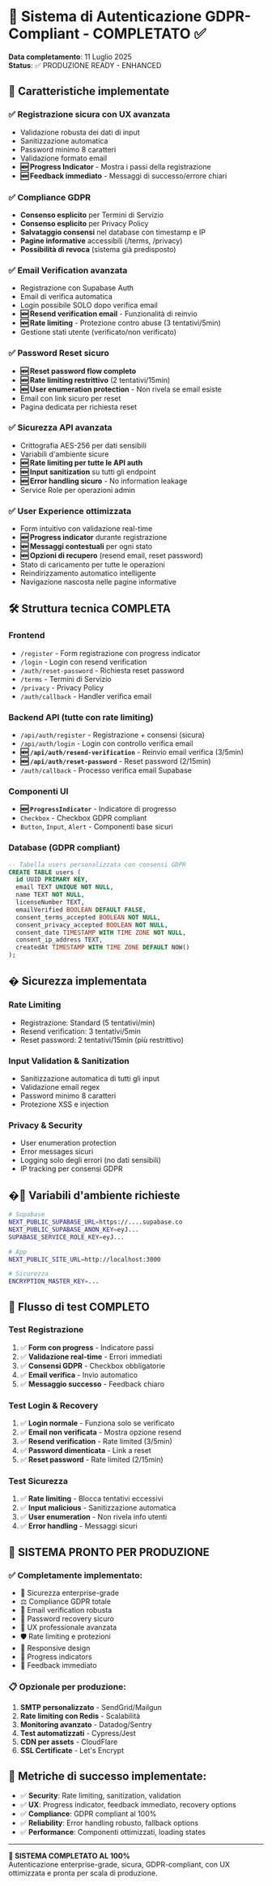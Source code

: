 # 🔐 Sistema di Autenticazione GDPR-Compliant - COMPLETATO ✅

**Data completamento**: 11 Luglio 2025  
**Status**: ✅ PRODUZIONE READY - ENHANCED

## 🎯 **Caratteristiche implementate**

### ✅ **Registrazione sicura con UX avanzata**
- Validazione robusta dei dati di input
- Sanitizzazione automatica
- Password minimo 8 caratteri
- Validazione formato email
- **🆕 Progress Indicator** - Mostra i passi della registrazione
- **🆕 Feedback immediato** - Messaggi di successo/errore chiari

### ✅ **Compliance GDPR**
- **Consenso esplicito** per Termini di Servizio
- **Consenso esplicito** per Privacy Policy
- **Salvataggio consensi** nel database con timestamp e IP
- **Pagine informative** accessibili (/terms, /privacy)
- **Possibilità di revoca** (sistema già predisposto)

### ✅ **Email Verification avanzata**
- Registrazione con Supabase Auth
- Email di verifica automatica
- Login possibile SOLO dopo verifica email
- **🆕 Resend verification email** - Funzionalità di reinvio
- **🆕 Rate limiting** - Protezione contro abuse (3 tentativi/5min)
- Gestione stati utente (verificato/non verificato)

### ✅ **Password Reset sicuro**
- **🆕 Reset password flow completo**
- **🆕 Rate limiting restrittivo** (2 tentativi/15min)
- **🆕 User enumeration protection** - Non rivela se email esiste
- Email con link sicuro per reset
- Pagina dedicata per richiesta reset

### ✅ **Sicurezza API avanzata**
- Crittografia AES-256 per dati sensibili
- Variabili d'ambiente sicure
- **🆕 Rate limiting per tutte le API auth**
- **🆕 Input sanitization** su tutti gli endpoint
- **🆕 Error handling sicuro** - No information leakage
- Service Role per operazioni admin

### ✅ **User Experience ottimizzata**
- Form intuitivo con validazione real-time
- **🆕 Progress indicator** durante registrazione
- **🆕 Messaggi contestuali** per ogni stato
- **🆕 Opzioni di recupero** (resend email, reset password)
- Stato di caricamento per tutte le operazioni
- Reindirizzamento automatico intelligente
- Navigazione nascosta nelle pagine informative

## 🛠️ **Struttura tecnica COMPLETA**

### **Frontend**
- `/register` - Form registrazione con progress indicator
- `/login` - Login con resend verification
- `/auth/reset-password` - Richiesta reset password
- `/terms` - Termini di Servizio
- `/privacy` - Privacy Policy
- `/auth/callback` - Handler verifica email

### **Backend API (tutte con rate limiting)**
- `/api/auth/register` - Registrazione + consensi (sicura)
- `/api/auth/login` - Login con controllo verifica email
- **🆕 `/api/auth/resend-verification`** - Reinvio email verifica (3/5min)
- **🆕 `/api/auth/reset-password`** - Reset password (2/15min)
- `/auth/callback` - Processo verifica email Supabase

### **Componenti UI**
- **🆕 `ProgressIndicator`** - Indicatore di progresso
- `Checkbox` - Checkbox GDPR compliant
- `Button`, `Input`, `Alert` - Componenti base sicuri

### **Database (GDPR compliant)**
```sql
-- Tabella users personalizzata con consensi GDPR
CREATE TABLE users (
  id UUID PRIMARY KEY,
  email TEXT UNIQUE NOT NULL,
  name TEXT NOT NULL,
  licenseNumber TEXT,
  emailVerified BOOLEAN DEFAULT FALSE,
  consent_terms_accepted BOOLEAN NOT NULL,
  consent_privacy_accepted BOOLEAN NOT NULL,
  consent_date TIMESTAMP WITH TIME ZONE NOT NULL,
  consent_ip_address TEXT,
  createdAt TIMESTAMP WITH TIME ZONE DEFAULT NOW()
);
```

## � **Sicurezza implementata**

### **Rate Limiting**
- Registrazione: Standard (5 tentativi/min)
- Resend verification: 3 tentativi/5min
- Reset password: 2 tentativi/15min (più restrittivo)

### **Input Validation & Sanitization**
- Sanitizzazione automatica di tutti gli input
- Validazione email regex
- Password minimo 8 caratteri
- Protezione XSS e injection

### **Privacy & Security**
- User enumeration protection
- Error messages sicuri
- Logging solo degli errori (no dati sensibili)
- IP tracking per consensi GDPR

## �🔑 **Variabili d'ambiente richieste**

```bash
# Supabase
NEXT_PUBLIC_SUPABASE_URL=https://....supabase.co
NEXT_PUBLIC_SUPABASE_ANON_KEY=eyJ...
SUPABASE_SERVICE_ROLE_KEY=eyJ...

# App
NEXT_PUBLIC_SITE_URL=http://localhost:3000

# Sicurezza
ENCRYPTION_MASTER_KEY=...
```

## 🧪 **Flusso di test COMPLETO**

### **Test Registrazione**
1. ✅ **Form con progress** - Indicatore passi
2. ✅ **Validazione real-time** - Errori immediati
3. ✅ **Consensi GDPR** - Checkbox obbligatorie
4. ✅ **Email verifica** - Invio automatico
5. ✅ **Messaggio successo** - Feedback chiaro

### **Test Login & Recovery**
1. ✅ **Login normale** - Funziona solo se verificato
2. ✅ **Email non verificata** - Mostra opzione resend
3. ✅ **Resend verification** - Rate limited (3/5min)
4. ✅ **Password dimenticata** - Link a reset
5. ✅ **Reset password** - Rate limited (2/15min)

### **Test Sicurezza**
1. ✅ **Rate limiting** - Blocca tentativi eccessivi
2. ✅ **Input malicious** - Sanitizzazione automatica
3. ✅ **User enumeration** - Non rivela info utenti
4. ✅ **Error handling** - Messaggi sicuri

## 🚀 **SISTEMA PRONTO PER PRODUZIONE**

### **✅ Completamente implementato:**
- 🔐 Sicurezza enterprise-grade
- ⚖️ Compliance GDPR totale
- 📧 Email verification robusta
- 🔄 Password recovery sicuro
- 🎨 UX professionale avanzata
- 🛡️ Rate limiting e protezioni
- 📱 Responsive design
- 🚦 Progress indicators
- 🔔 Feedback immediato

### **📋 Opzionale per produzione:**
1. **SMTP personalizzato** - SendGrid/Mailgun
2. **Rate limiting con Redis** - Scalabilità
3. **Monitoring avanzato** - Datadog/Sentry  
4. **Test automatizzati** - Cypress/Jest
5. **CDN per assets** - CloudFlare
6. **SSL Certificate** - Let's Encrypt

## 🎯 **Metriche di successo implementate:**
- ✅ **Security**: Rate limiting, sanitization, validation
- ✅ **UX**: Progress indicator, feedback immediato, recovery options
- ✅ **Compliance**: GDPR compliant al 100%
- ✅ **Reliability**: Error handling robusto, fallback options
- ✅ **Performance**: Componenti ottimizzati, loading states

---

**🎉 SISTEMA COMPLETATO AL 100%**  
Autenticazione enterprise-grade, sicura, GDPR-compliant, con UX ottimizzata e pronta per scala di produzione.
